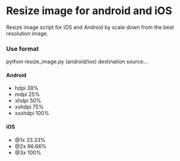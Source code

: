 # Resize image for android and iOS
Resize image script for iOS and Android by scale down from the best resolution image.
### Use format 
python resize_image.py (android/ios) destination source...

#### Android
* hdpi    38% 
* mdpi    25%
* xhdpi   50%
* xxhdpi  75% 
* xxxhdpi 100%

#### iOS
* @1x     33.33% 
* @2x     66.66% 
* @3x     100%
